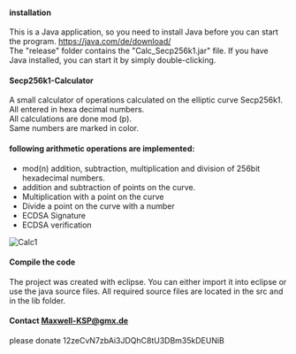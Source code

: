 #### installation
This is a Java application, so you need to install Java before you can start the program.
https://java.com/de/download/
<br>The "release" folder contains the "Calc_Secp256k1.jar" file.
If you have Java installed, you can start it by simply double-clicking.

#### Secp256k1-Calculator
A small calculator of operations calculated on the elliptic curve Secp256k1.
<br> All entered in hexa decimal numbers.
<br>All calculations are done mod (p).
<br>Same numbers are marked in color.

#### following arithmetic operations are implemented:
- mod(n) addition, subtraction, multiplication and division of 256bit hexadecimal numbers.  
- addition and subtraction of points on the curve. 
- Multiplication with a point on the curve
- Divide a point on the curve with a number
- ECDSA Signature 
- ECDSA verification

![Calc1](https://user-images.githubusercontent.com/34688939/68996640-257c1d00-089d-11ea-960b-4a55e3ef7781.png)





#### Compile the code
The project was created with eclipse.
You can either import it into eclipse or use the java source files.
All required source files are located in the src and in the lib folder.

#### Contact Maxwell-KSP@gmx.de
please donate 12zeCvN7zbAi3JDQhC8tU3DBm35kDEUNiB

